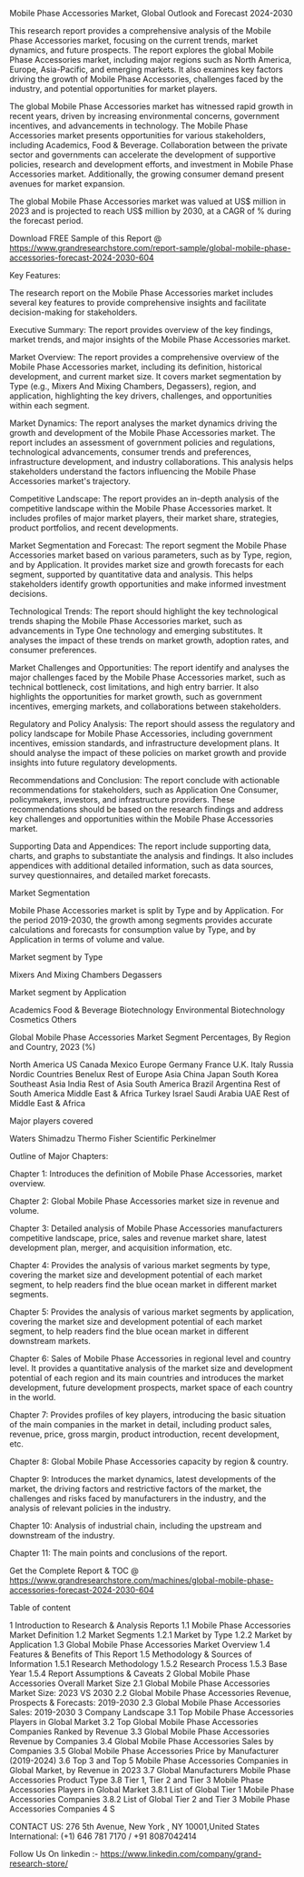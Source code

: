Mobile Phase Accessories Market, Global Outlook and Forecast 2024-2030

This research report provides a comprehensive analysis of the Mobile Phase Accessories market, focusing on the current trends, market dynamics, and future prospects. The report explores the global Mobile Phase Accessories market, including major regions such as North America, Europe, Asia-Pacific, and emerging markets. It also examines key factors driving the growth of Mobile Phase Accessories, challenges faced by the industry, and potential opportunities for market players.

The global Mobile Phase Accessories market has witnessed rapid growth in recent years, driven by increasing environmental concerns, government incentives, and advancements in technology. The Mobile Phase Accessories market presents opportunities for various stakeholders, including Academics, Food & Beverage. Collaboration between the private sector and governments can accelerate the development of supportive policies, research and development efforts, and investment in Mobile Phase Accessories market. Additionally, the growing consumer demand present avenues for market expansion.

The global Mobile Phase Accessories market was valued at US$ million in 2023 and is projected to reach US$ million by 2030, at a CAGR of % during the forecast period.

Download FREE Sample of this Report @ https://www.grandresearchstore.com/report-sample/global-mobile-phase-accessories-forecast-2024-2030-604


Key Features:

The research report on the Mobile Phase Accessories market includes several key features to provide comprehensive insights and facilitate decision-making for stakeholders.

Executive Summary: The report provides overview of the key findings, market trends, and major insights of the Mobile Phase Accessories market.

Market Overview: The report provides a comprehensive overview of the Mobile Phase Accessories market, including its definition, historical development, and current market size. It covers market segmentation by Type (e.g., Mixers And Mixing Chambers, Degassers), region, and application, highlighting the key drivers, challenges, and opportunities within each segment.

Market Dynamics: The report analyses the market dynamics driving the growth and development of the Mobile Phase Accessories market. The report includes an assessment of government policies and regulations, technological advancements, consumer trends and preferences, infrastructure development, and industry collaborations. This analysis helps stakeholders understand the factors influencing the Mobile Phase Accessories market's trajectory.

Competitive Landscape: The report provides an in-depth analysis of the competitive landscape within the Mobile Phase Accessories market. It includes profiles of major market players, their market share, strategies, product portfolios, and recent developments.

Market Segmentation and Forecast: The report segment the Mobile Phase Accessories market based on various parameters, such as by Type, region, and by Application. It provides market size and growth forecasts for each segment, supported by quantitative data and analysis. This helps stakeholders identify growth opportunities and make informed investment decisions.

Technological Trends: The report should highlight the key technological trends shaping the Mobile Phase Accessories market, such as advancements in Type One technology and emerging substitutes. It analyses the impact of these trends on market growth, adoption rates, and consumer preferences.

Market Challenges and Opportunities: The report identify and analyses the major challenges faced by the Mobile Phase Accessories market, such as technical bottleneck, cost limitations, and high entry barrier. It also highlights the opportunities for market growth, such as government incentives, emerging markets, and collaborations between stakeholders.

Regulatory and Policy Analysis: The report should assess the regulatory and policy landscape for Mobile Phase Accessories, including government incentives, emission standards, and infrastructure development plans. It should analyse the impact of these policies on market growth and provide insights into future regulatory developments.

Recommendations and Conclusion: The report conclude with actionable recommendations for stakeholders, such as Application One Consumer, policymakers, investors, and infrastructure providers. These recommendations should be based on the research findings and address key challenges and opportunities within the Mobile Phase Accessories market.

Supporting Data and Appendices: The report include supporting data, charts, and graphs to substantiate the analysis and findings. It also includes appendices with additional detailed information, such as data sources, survey questionnaires, and detailed market forecasts.

Market Segmentation

Mobile Phase Accessories market is split by Type and by Application. For the period 2019-2030, the growth among segments provides accurate calculations and forecasts for consumption value by Type, and by Application in terms of volume and value.



Market segment by Type



Mixers And Mixing Chambers
Degassers


Market segment by Application



Academics
Food & Beverage
Biotechnology
Environmental Biotechnology
Cosmetics
Others


Global Mobile Phase Accessories Market Segment Percentages, By Region and Country, 2023 (%)



North America
US
Canada
Mexico
Europe
Germany
France
U.K.
Italy
Russia
Nordic Countries
Benelux
Rest of Europe
Asia
China
Japan
South Korea
Southeast Asia
India
Rest of Asia
South America
Brazil
Argentina
Rest of South America
Middle East & Africa
Turkey
Israel
Saudi Arabia
UAE
Rest of Middle East & Africa


Major players covered



Waters
Shimadzu
Thermo Fisher Scientific
Perkinelmer


Outline of Major Chapters:

Chapter 1: Introduces the definition of Mobile Phase Accessories, market overview.

Chapter 2: Global Mobile Phase Accessories market size in revenue and volume.

Chapter 3: Detailed analysis of Mobile Phase Accessories manufacturers competitive landscape, price, sales and revenue market share, latest development plan, merger, and acquisition information, etc.

Chapter 4: Provides the analysis of various market segments by type, covering the market size and development potential of each market segment, to help readers find the blue ocean market in different market segments.

Chapter 5: Provides the analysis of various market segments by application, covering the market size and development potential of each market segment, to help readers find the blue ocean market in different downstream markets.

Chapter 6: Sales of Mobile Phase Accessories in regional level and country level. It provides a quantitative analysis of the market size and development potential of each region and its main countries and introduces the market development, future development prospects, market space of each country in the world.

Chapter 7: Provides profiles of key players, introducing the basic situation of the main companies in the market in detail, including product sales, revenue, price, gross margin, product introduction, recent development, etc.

Chapter 8: Global Mobile Phase Accessories capacity by region & country.

Chapter 9: Introduces the market dynamics, latest developments of the market, the driving factors and restrictive factors of the market, the challenges and risks faced by manufacturers in the industry, and the analysis of relevant policies in the industry.

Chapter 10: Analysis of industrial chain, including the upstream and downstream of the industry.

Chapter 11: The main points and conclusions of the report.

Get the Complete Report & TOC @ https://www.grandresearchstore.com/machines/global-mobile-phase-accessories-forecast-2024-2030-604

Table of content

1 Introduction to Research & Analysis Reports
1.1 Mobile Phase Accessories Market Definition
1.2 Market Segments
1.2.1 Market by Type
1.2.2 Market by Application
1.3 Global Mobile Phase Accessories Market Overview
1.4 Features & Benefits of This Report
1.5 Methodology & Sources of Information
1.5.1 Research Methodology
1.5.2 Research Process
1.5.3 Base Year
1.5.4 Report Assumptions & Caveats
2 Global Mobile Phase Accessories Overall Market Size
2.1 Global Mobile Phase Accessories Market Size: 2023 VS 2030
2.2 Global Mobile Phase Accessories Revenue, Prospects & Forecasts: 2019-2030
2.3 Global Mobile Phase Accessories Sales: 2019-2030
3 Company Landscape
3.1 Top Mobile Phase Accessories Players in Global Market
3.2 Top Global Mobile Phase Accessories Companies Ranked by Revenue
3.3 Global Mobile Phase Accessories Revenue by Companies
3.4 Global Mobile Phase Accessories Sales by Companies
3.5 Global Mobile Phase Accessories Price by Manufacturer (2019-2024)
3.6 Top 3 and Top 5 Mobile Phase Accessories Companies in Global Market, by Revenue in 2023
3.7 Global Manufacturers Mobile Phase Accessories Product Type
3.8 Tier 1, Tier 2 and Tier 3 Mobile Phase Accessories Players in Global Market
3.8.1 List of Global Tier 1 Mobile Phase Accessories Companies
3.8.2 List of Global Tier 2 and Tier 3 Mobile Phase Accessories Companies
4 S

CONTACT US:
276 5th Avenue, New York , NY 10001,United States
International: (+1) 646 781 7170 / +91 8087042414

Follow Us On linkedin :- https://www.linkedin.com/company/grand-research-store/
 
